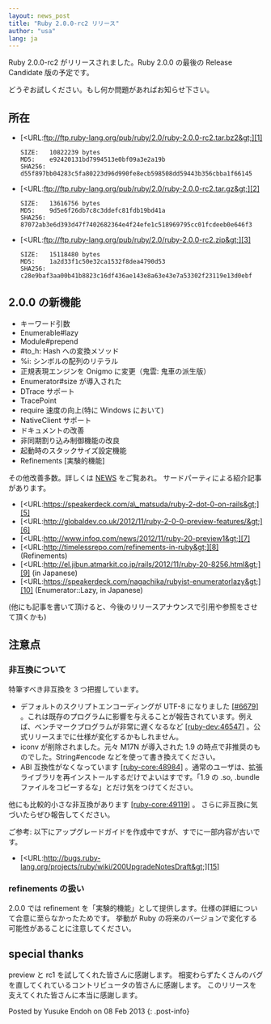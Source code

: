 ```yaml
---
layout: news_post
title: "Ruby 2.0.0-rc2 リリース"
author: "usa"
lang: ja
---
```


Ruby 2.0.0-rc2 がリリースされました。Ruby 2.0.0 の最後の Release Candidate 版の予定です。

どうぞお試しください。もし何か問題があればお知らせ下さい。

## 所在

* [&lt;URL:ftp://ftp.ruby-lang.org/pub/ruby/2.0/ruby-2.0.0-rc2.tar.bz2&gt;][1]
  
      SIZE:   10822239 bytes
      MD5:    e92420131bd7994513e0bf09a3e2a19b
      SHA256: d55f897bb04283c5fa80223d96d990fe8ecb598508dd59443b356cbba1f66145

* [&lt;URL:ftp://ftp.ruby-lang.org/pub/ruby/2.0/ruby-2.0.0-rc2.tar.gz&gt;][2]
  
      SIZE:   13616756 bytes
      MD5:    9d5e6f26db7c8c3ddefc81fdb19bd41a
      SHA256: 87072ab3e6d393d47f7402682364e4f24efe1c518969795cc01fcdeeb0e646f3

* [&lt;URL:ftp://ftp.ruby-lang.org/pub/ruby/2.0/ruby-2.0.0-rc2.zip&gt;][3]
  
      SIZE:   15118480 bytes
      MD5:    1a2d33f1c50e32ca1532f8dea4790d53
      SHA256: c28e9baf3aa00b41b8823c16df436ae143e8a63e43e7a53302f23119e13d0ebf

## 2.0.0 の新機能

* キーワード引数
* Enumerable#lazy
* Module#prepend
* \#to\_h: Hash への変換メソッド
* %i: シンボルの配列のリテラル
* 正規表現エンジンを Onigmo に変更（鬼雲: 鬼車の派生版）
* Enumerator#size が導入された
* DTrace サポート
* TracePoint
* require 速度の向上(特に Windows において)
* NativeClient サポート
* ドキュメントの改善
* 非同期割り込み制御機能の改良
* 起動時のスタックサイズ設定機能
* Refinements \[実験的機能\]

その他改善多数。詳しくは [NEWS][4] をご覧あれ。 サードパーティによる紹介記事があります。

* [&lt;URL:https://speakerdeck.com/a\_matsuda/ruby-2-dot-0-on-rails&gt;][5]
* [&lt;URL:http://globaldev.co.uk/2012/11/ruby-2-0-0-preview-features/&gt;][6]
* [&lt;URL:http://www.infoq.com/news/2012/11/ruby-20-preview1&gt;][7]
* [&lt;URL:http://timelessrepo.com/refinements-in-ruby&gt;][8]
  (Refinements)
* [&lt;URL:http://el.jibun.atmarkit.co.jp/rails/2012/11/ruby-20-8256.html&gt;][9]
  (in Japanese)
* [&lt;URL:https://speakerdeck.com/nagachika/rubyist-enumeratorlazy&gt;][10]
  (Enumerator::Lazy, in Japanese)

(他にも記事を書いて頂けると、今後のリリースアナウンスで引用や参照をさせて頂くかも)

## 注意点

### 非互換について

特筆すべき非互換を 3 つ把握しています。

* デフォルトのスクリプトエンコーディングが UTF-8 になりました [\[#6679\]][11]
  。これは既存のプログラムに影響を与えることが報告されています。例えば、ベンチマークプログラムが非常に遅くなるなど
  [\[ruby-dev:46547\]][12] 。公式リリースまでに仕様が変化するかもしれません。
* iconv が削除されました。元々 M17N が導入された 1.9 の時点で非推奨のものでした。String#encode
  などを使って書き換えてください。
* ABI 互換性がなくなっています [\[ruby-core:48984\]][13]
  。通常のユーザは、拡張ライブラリを再インストールするだけでよいはすです。「1.9 の .so, .bundle
  ファイルをコピーするな」とだけ気をつけてください。

他にも比較的小さな非互換があります [\[ruby-core:49119\]][14] 。 さらに非互換に気づいたらぜひ報告してください。

ご参考: 以下にアップグレードガイドを作成中ですが、すでに一部内容が古いです。

* [&lt;URL:http://bugs.ruby-lang.org/projects/ruby/wiki/200UpgradeNotesDraft&gt;][15]

### refinements の扱い

2\.0.0 では refinement を「実験的機能」として提供します。仕様の詳細について合意に至らなかったためです。 挙動が Ruby
の将来のバージョンで変化する可能性があることに注意してください。

## special thanks

preview と rc1 を試してくれた皆さんに感謝します。 相変わらずたくさんのバグを直してくれているコントリビュータの皆さんに感謝します。
このリリースを支えてくれた皆さんに本当に感謝します。

Posted by Yusuke Endoh on 08 Feb 2013
{: .post-info}



[1]: ftp://ftp.ruby-lang.org/pub/ruby/2.0/ruby-2.0.0-rc2.tar.bz2 
[2]: ftp://ftp.ruby-lang.org/pub/ruby/2.0/ruby-2.0.0-rc2.tar.gz 
[3]: ftp://ftp.ruby-lang.org/pub/ruby/2.0/ruby-2.0.0-rc2.zip 
[4]: http://svn.ruby-lang.org/repos/ruby/tags/v2_0_0_rc2/NEWS 
[5]: https://speakerdeck.com/a_matsuda/ruby-2-dot-0-on-rails 
[6]: http://globaldev.co.uk/2012/11/ruby-2-0-0-preview-features/ 
[7]: http://www.infoq.com/news/2012/11/ruby-20-preview1 
[8]: http://timelessrepo.com/refinements-in-ruby 
[9]: http://el.jibun.atmarkit.co.jp/rails/2012/11/ruby-20-8256.html 
[10]: https://speakerdeck.com/nagachika/rubyist-enumeratorlazy 
[11]: https://bugs.ruby-lang.org/issues/6679 
[12]: http://blade.nagaokaut.ac.jp/cgi-bin/scat.rb/ruby/ruby-dev/46547 
[13]: http://blade.nagaokaut.ac.jp/cgi-bin/scat.rb/ruby/ruby-core/48984 
[14]: http://blade.nagaokaut.ac.jp/cgi-bin/scat.rb/ruby/ruby-core/49119 
[15]: http://bugs.ruby-lang.org/projects/ruby/wiki/200UpgradeNotesDraft 
